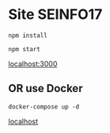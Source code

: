 # Site SEINFO17

``npm install``

``npm start``

[localhost:3000](localhost:3000)

## OR use Docker

``docker-compose up -d``

[localhost](localhost)
